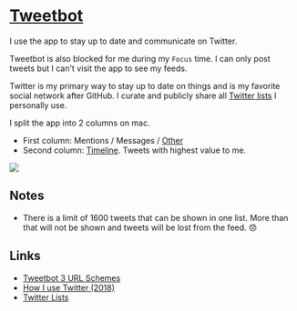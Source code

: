 # [Tweetbot](https://tapbots.com/tweetbot/mac/)

I use the app to stay up to date and communicate on Twitter.

Tweetbot is also blocked for me during my `Focus` time. I can only post tweets but I can't visit the app to see my feeds.

Twitter is my primary way to stay up to date on things and is my favorite social network after GitHub. I curate and publicly share all [Twitter lists](https://twitter.com/nikitavoloboev/lists) I personally use.

I split the app into 2 columns on mac.

- First column: Mentions / Messages / [Other](https://twitter.com/nikitavoloboev/lists/list)
- Second column: [Timeline](https://twitter.com/nikitavoloboev/following). Tweets with highest value to me.

![](https://i.imgur.com/uMoGfGx.png)

## Notes

- There is a limit of 1600 tweets that can be shown in one list. More than that will not be shown and tweets will be lost from the feed. 😞

## Links

- [Tweetbot 3 URL Schemes](https://tapbots.net/tweetbot3/support/url-schemes/)
- [How I use Twitter (2018)](https://krausefx.com/blog/how-i-use-twitter)
- [Twitter Lists](https://github.com/AndySparks/captains-log/blob/master/resources/reading-lists/twitter-lists.md)
